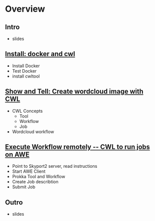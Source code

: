 # Overview

## Intro
 - slides

## [Install: docker and cwl](01-Install.md)

 - Install Docker
 - Test Docker 
 - install cwltool

## [Show and Tell: Create wordcloud image with CWL](02-DockerandCWL.md2)

- CWL Concepts
  - Tool
  - Workflow
  - Job
- Wordcloud workflow

## [Execute Workflow remotely -- CWL to run jobs on AWE](03-AWEandCWL.md)
 
- Point to Skyport2 server, read instructions
- Start AWE Client
- Prokka Tool and Workflow
- Create Job describtion
- Submit Job

## Outro

- slides
